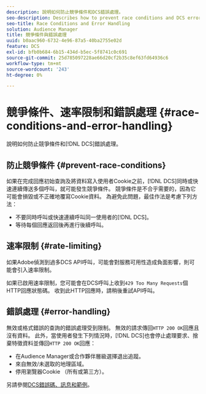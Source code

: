 ```yaml
---
description: 說明如何防止競爭條件和DCS錯誤處理。
seo-description: Describes how to prevent race conditions and DCS error handling.
seo-title: Race Conditions and Error Handling
solution: Audience Manager
title: 競爭條件與錯誤處理
uuid: b0aac960-6732-4e96-87a5-40ba2755e02d
feature: DCS
exl-id: bfb0b684-6b15-434d-b5ec-5f8741c0c691
source-git-commit: 25d785097228ae66d20cf2b35c8ef63fd64936c6
workflow-type: tm+mt
source-wordcount: '243'
ht-degree: 0%

---
```


# 競爭條件、速率限制和錯誤處理 {#race-conditions-and-error-handling}

說明如何防止競爭條件和[!DNL DCS]錯誤處理。

## 防止競爭條件 {#prevent-race-conditions}

如果在完成回應初始查詢及將資料寫入使用者Cookie之前，[!DNL DCS]同時或快速連續傳送多個呼叫，就可能發生競爭條件。 競爭條件是不合乎需要的，因為它可能會損毀或不正確地覆寫Cookie資料。 為避免此問題，最佳作法是考慮下列方法：

* 不要同時呼叫或快速連續呼叫同一使用者的[!DNL DCS]。
* 等待每個回應返回後再進行後續呼叫。

## 速率限制 {#rate-limiting}

如果Adobe偵測到過多DCS API呼叫，可能會對服務可用性造成負面影響，則可能會引入速率限制。

如果已啟用速率限制，您可能會在DCS呼叫上收到`429 Too Many Requests`個HTTP回應狀態碼。 收到此HTTP回應時，請稍後重試API呼叫。

## 錯誤處理 {#error-handling}

無效或格式錯誤的查詢的錯誤處理受到限制。 無效的請求傳回`HTTP 200 OK`回應且沒有資料。 此外，當使用者發生下列情況時，[!DNL DCS]也會停止處理要求、捨棄特徵資料並傳回`HTTP 200 OK`回應：

* 在Audience Manager或合作夥伴層級選擇退出追蹤。
* 來自無效/未選取的地理區域。
* 停用瀏覽器Cookie （所有或第三方）。

另請參閱[DCS錯誤碼、訊息和範例](../../../api/dcs-intro/dcs-api-reference/dcs-error-codes.md)。

